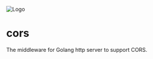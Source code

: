 ![Logo](https://user-images.githubusercontent.com/3774019/83374667-7cd77a00-a3f6-11ea-9176-b7f2a1b6f81a.png)

# cors
The middleware for Golang http server to support CORS.
